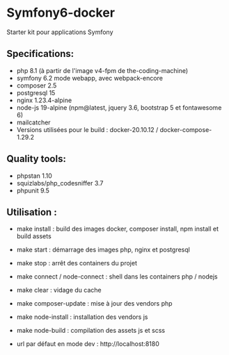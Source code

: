 







# Symfony6-docker

Starter kit pour applications Symfony

## Specifications:
- php 8.1 (à partir de l'image v4-fpm de the-coding-machine)
- symfony 6.2 mode webapp, avec webpack-encore
- composer 2.5
- postgresql 15
- nginx 1.23.4-alpine
- node-js 19-alpine (npm@latest, jquery 3.6, bootstrap 5 et fontawesome 6)
- mailcatcher
- Versions utilisées pour le build : docker-20.10.12 / docker-compose-1.29.2

## Quality tools:
- phpstan 1.10
- squizlabs/php_codesniffer 3.7
- phpunit 9.5

## Utilisation :
- make install : build des images docker, composer install, npm install et build assets
- make start : démarrage des images php, nginx et postgresql
- make stop : arrêt des containers du projet
- make connect / node-connect : shell dans les containers php / nodejs
- make clear : vidage du cache
- make composer-update : mise à jour des vendors php
- make node-install : installation des vendors js
- make node-build : compilation des assets js et scss

- url par défaut en mode dev : http://localhost:8180